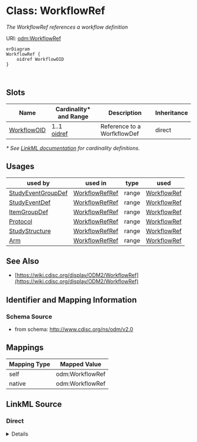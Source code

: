 # Class: WorkflowRef

_The WorkflowRef references a workflow definition_




URI: [odm:WorkflowRef](http://www.cdisc.org/ns/odm/v2.0/WorkflowRef)


```mermaid
erDiagram
WorkflowRef {
    oidref WorkflowOID  
}



```



<!-- no inheritance hierarchy -->


## Slots

| Name | Cardinality* and Range | Description | Inheritance |
| ---  | --- | --- | --- |
| [WorkflowOID](WorkflowOID.md) | 1..1 <br/> [oidref](oidref.md) | Reference to a WorfkflowDef | direct |

_* See [LinkML documentation](https://linkml.io/linkml/schemas/slots.html#slot-cardinality) for cardinality definitions._




## Usages

| used by | used in | type | used |
| ---  | --- | --- | --- |
| [StudyEventGroupDef](StudyEventGroupDef.md) | [WorkflowRefRef](WorkflowRefRef.md) | range | [WorkflowRef](WorkflowRef.md) |
| [StudyEventDef](StudyEventDef.md) | [WorkflowRefRef](WorkflowRefRef.md) | range | [WorkflowRef](WorkflowRef.md) |
| [ItemGroupDef](ItemGroupDef.md) | [WorkflowRefRef](WorkflowRefRef.md) | range | [WorkflowRef](WorkflowRef.md) |
| [Protocol](Protocol.md) | [WorkflowRefRef](WorkflowRefRef.md) | range | [WorkflowRef](WorkflowRef.md) |
| [StudyStructure](StudyStructure.md) | [WorkflowRefRef](WorkflowRefRef.md) | range | [WorkflowRef](WorkflowRef.md) |
| [Arm](Arm.md) | [WorkflowRefRef](WorkflowRefRef.md) | range | [WorkflowRef](WorkflowRef.md) |






## See Also

* [https://wiki.cdisc.org/display/ODM2/WorkflowRef](https://wiki.cdisc.org/display/ODM2/WorkflowRef)

## Identifier and Mapping Information







### Schema Source


* from schema: http://www.cdisc.org/ns/odm/v2.0





## Mappings

| Mapping Type | Mapped Value |
| ---  | ---  |
| self | odm:WorkflowRef |
| native | odm:WorkflowRef |





## LinkML Source

<!-- TODO: investigate https://stackoverflow.com/questions/37606292/how-to-create-tabbed-code-blocks-in-mkdocs-or-sphinx -->

### Direct

<details>
```yaml
name: WorkflowRef
description: The WorkflowRef references a workflow definition
from_schema: http://www.cdisc.org/ns/odm/v2.0
see_also:
- https://wiki.cdisc.org/display/ODM2/WorkflowRef
rank: 1000
slots:
- WorkflowOID
slot_usage:
  WorkflowOID:
    name: WorkflowOID
    description: Reference to a WorfkflowDef
    comments:
    - 'Required

      range: oidref

      Must match the OID of a WorkflowDef child element of this MetaDataVersion.'
    domain_of:
    - WorkflowRef
    range: oidref
    required: true
class_uri: odm:WorkflowRef

```
</details>

### Induced

<details>
```yaml
name: WorkflowRef
description: The WorkflowRef references a workflow definition
from_schema: http://www.cdisc.org/ns/odm/v2.0
see_also:
- https://wiki.cdisc.org/display/ODM2/WorkflowRef
rank: 1000
slot_usage:
  WorkflowOID:
    name: WorkflowOID
    description: Reference to a WorfkflowDef
    comments:
    - 'Required

      range: oidref

      Must match the OID of a WorkflowDef child element of this MetaDataVersion.'
    domain_of:
    - WorkflowRef
    range: oidref
    required: true
attributes:
  WorkflowOID:
    name: WorkflowOID
    description: Reference to a WorfkflowDef
    comments:
    - 'Required

      range: oidref

      Must match the OID of a WorkflowDef child element of this MetaDataVersion.'
    from_schema: http://www.cdisc.org/ns/odm/v2.0
    rank: 1000
    alias: WorkflowOID
    owner: WorkflowRef
    domain_of:
    - WorkflowRef
    range: oidref
    required: true
class_uri: odm:WorkflowRef

```
</details>